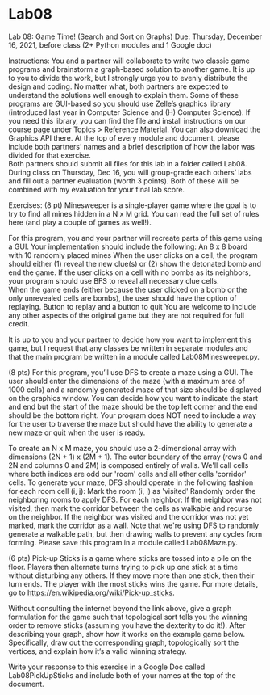 # Lab08

Lab 08: Game Time! (Search and Sort on Graphs)
Due: Thursday, December 16, 2021, before class  (2+ Python modules and 1 Google doc)

Instructions:
You and a partner will collaborate to write two classic game programs and brainstorm a graph-based solution to another game.  It is up to you to divide the work, but I strongly urge you to evenly distribute the design and coding.  No matter what, both partners are expected to understand the solutions well enough to explain them.
Some of these programs are GUI-based so you should use Zelle’s graphics library (introduced last year in Computer Science and (H) Computer Science).  If you need this library, you can find the file and install instructions on our course page under Topics > Reference Material.  You can also download the Graphics API there.
At the top of every module and document, please include both partners’ names and a brief description of how the labor was divided for that exercise.  
Both partners should submit all files for this lab in a folder called Lab08.
During class on Thursday, Dec 16, you will group-grade each others’ labs and fill out a partner evaluation (worth 3 points).  Both of these will be combined with my evaluation for your final lab score.

Exercises:
(8 pt) Minesweeper is a single-player game where the goal is to try to find all mines hidden in a N x M grid. You can read the full set of rules here (and play a couple of games as well!).  

For this program, you and your partner will recreate parts of this game using a GUI.  Your implementation should include the following:
An 8 x 8 board with 10 randomly placed mines
When the user clicks on a cell, the program should either (1) reveal the new clue(s) or (2) show the detonated bomb and end the game.
If the user clicks on a cell with no bombs as its neighbors, your program should use BFS to reveal all necessary clue cells.  
When the game ends (either because the user clicked on a bomb or the only unrevealed cells are bombs), the user should have the option of replaying.
Button to replay and a button to quit
You are welcome to include any other aspects of the original game but they are not required for full credit.

It is up to you and your partner to decide how you want to implement this game, but I request that any classes be written in separate modules and that the main program be written in a module called Lab08Minesweeper.py. 

(8 pts) For this program, you’ll use DFS to create a maze using a GUI.  The user should enter the dimensions of the maze (with a maximum area of 1000 cells) and a randomly generated maze of that size should be displayed on the graphics window.  You can decide how you want to indicate the start and end but the start of the maze should be the top left corner and the end should be the bottom right.   Your program does NOT need to include a way for the user to traverse the maze but should have the ability to generate a new maze or quit when the user is ready.

To create an N x M maze, you should use a 2-dimensional array with dimensions (2N + 1) x (2M + 1). The outer boundary of the array (rows 0 and 2N and columns 0 and 2M) is composed entirely of walls. We'll call cells where both indices are odd our 'room' cells and all other cells 'corridor' cells.  To generate your maze, DFS should operate in the following fashion for each room cell (i, j):
Mark the room (i, j) as 'visited'
Randomly order the neighboring rooms to apply DFS.  For each neighbor:
If the neighbor was not visited, then mark the corridor between the cells as walkable and recurse on the neighbor.
If the neighbor was visited and the corridor was not yet marked, mark the corridor as a wall.
Note that we're using DFS to randomly generate a walkable path, but then drawing walls to prevent any cycles from forming.  Please save this program in a module called Lab08Maze.py.

(6 pts) Pick-up Sticks is a game where sticks are tossed into a pile on the floor. Players then alternate turns trying to pick up one stick at a time without disturbing any others. If they move more than one stick, then their turn ends. The player with the most sticks wins the game. For more details, go to https://en.wikipedia.org/wiki/Pick-up_sticks.

Without consulting the internet beyond the link above, give a graph formulation for the game such that topological sort tells you the winning order to remove sticks (assuming you have the dexterity to do it!).  After describing your graph, show how it works on the example game below.  Specifically, draw out the corresponding graph, topologically sort the vertices, and explain how it’s a valid winning strategy.



Write your response to this exercise in a Google Doc called Lab08PickUpSticks and include both of your names at the top of the document.

